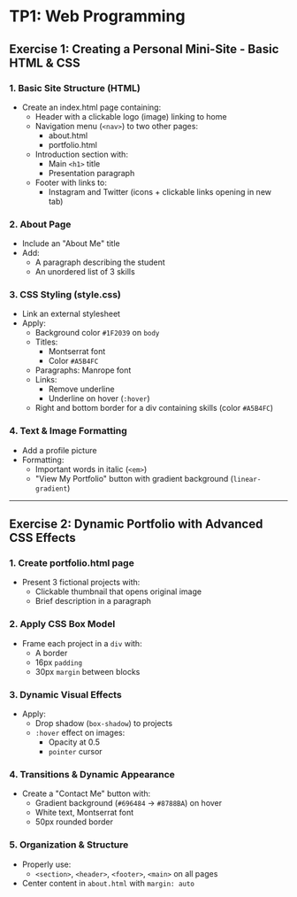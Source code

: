 # TP1: Web Programming

## Exercise 1: Creating a Personal Mini-Site - Basic HTML & CSS

### 1. Basic Site Structure (HTML)
- Create an index.html page containing:
  - Header with a clickable logo (image) linking to home
  - Navigation menu (`<nav>`) to two other pages:
    - about.html
    - portfolio.html
  - Introduction section with:
    - Main `<h1>` title
    - Presentation paragraph
  - Footer with links to:
    - Instagram and Twitter (icons + clickable links opening in new tab)

### 2. About Page
- Include an "About Me" title
- Add:
  - A paragraph describing the student
  - An unordered list of 3 skills

### 3. CSS Styling (style.css)
- Link an external stylesheet
- Apply:
  - Background color `#1F2039` on `body`
  - Titles:
    - Montserrat font
    - Color `#A5B4FC`
  - Paragraphs: Manrope font
  - Links:
    - Remove underline
    - Underline on hover (`:hover`)
  - Right and bottom border for a div containing skills (color `#A5B4FC`)

### 4. Text & Image Formatting
- Add a profile picture
- Formatting:
  - Important words in italic (`<em>`)
  - "View My Portfolio" button with gradient background (`linear-gradient`)

---

## Exercise 2: Dynamic Portfolio with Advanced CSS Effects

### 1. Create portfolio.html page
- Present 3 fictional projects with:
  - Clickable thumbnail that opens original image
  - Brief description in a paragraph

### 2. Apply CSS Box Model
- Frame each project in a `div` with:
  - A border
  - 16px `padding`
  - 30px `margin` between blocks

### 3. Dynamic Visual Effects
- Apply:
  - Drop shadow (`box-shadow`) to projects
  - `:hover` effect on images:
    - Opacity at 0.5
    - `pointer` cursor

### 4. Transitions & Dynamic Appearance
- Create a "Contact Me" button with:
  - Gradient background (`#696484` → `#8788BA`) on hover
  - White text, Montserrat font
  - 50px rounded border

### 5. Organization & Structure
- Properly use:
  - `<section>`, `<header>`, `<footer>`, `<main>` on all pages
- Center content in `about.html` with `margin: auto`
